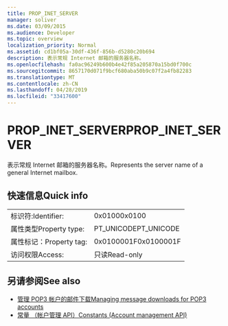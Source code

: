 ```yaml
---
title: PROP_INET_SERVER
manager: soliver
ms.date: 03/09/2015
ms.audience: Developer
ms.topic: overview
localization_priority: Normal
ms.assetid: cd1bf05a-30df-436f-856b-d5280c20b694
description: 表示常规 Internet 邮箱的服务器名称。
ms.openlocfilehash: fa0ac96249b600b4e42f85a205870a15bd0f700c
ms.sourcegitcommit: 8657170d071f9bcf680aba50b9c07f2a4fb82283
ms.translationtype: MT
ms.contentlocale: zh-CN
ms.lasthandoff: 04/28/2019
ms.locfileid: "33417600"
---
```

# <a name="propinetserver"></a><span data-ttu-id="fbfd4-103">PROP_INET_SERVER</span><span class="sxs-lookup"><span data-stu-id="fbfd4-103">PROP_INET_SERVER</span></span>

<span data-ttu-id="fbfd4-104">表示常规 Internet 邮箱的服务器名称。</span><span class="sxs-lookup"><span data-stu-id="fbfd4-104">Represents the server name of a general Internet mailbox.</span></span>
  
## <a name="quick-info"></a><span data-ttu-id="fbfd4-105">快速信息</span><span class="sxs-lookup"><span data-stu-id="fbfd4-105">Quick info</span></span>

|||
|:-----|:-----|
|<span data-ttu-id="fbfd4-106">标识符:</span><span class="sxs-lookup"><span data-stu-id="fbfd4-106">Identifier:</span></span>  <br/> |<span data-ttu-id="fbfd4-107">0x0100</span><span class="sxs-lookup"><span data-stu-id="fbfd4-107">0x0100</span></span>  <br/> |
|<span data-ttu-id="fbfd4-108">属性类型</span><span class="sxs-lookup"><span data-stu-id="fbfd4-108">Property type:</span></span>  <br/> |<span data-ttu-id="fbfd4-109">PT_UNICODE</span><span class="sxs-lookup"><span data-stu-id="fbfd4-109">PT_UNICODE</span></span>  <br/> |
|<span data-ttu-id="fbfd4-110">属性标记：</span><span class="sxs-lookup"><span data-stu-id="fbfd4-110">Property tag:</span></span>  <br/> |<span data-ttu-id="fbfd4-111">0x0100001F</span><span class="sxs-lookup"><span data-stu-id="fbfd4-111">0x0100001F</span></span>  <br/> |
|<span data-ttu-id="fbfd4-112">访问权限</span><span class="sxs-lookup"><span data-stu-id="fbfd4-112">Access:</span></span>  <br/> |<span data-ttu-id="fbfd4-113">只读</span><span class="sxs-lookup"><span data-stu-id="fbfd4-113">Read-only</span></span>  <br/> |
   
## <a name="see-also"></a><span data-ttu-id="fbfd4-114">另请参阅</span><span class="sxs-lookup"><span data-stu-id="fbfd4-114">See also</span></span>

- [<span data-ttu-id="fbfd4-115">管理 POP3 帐户的邮件下载</span><span class="sxs-lookup"><span data-stu-id="fbfd4-115">Managing message downloads for POP3 accounts</span></span>](managing-message-downloads-for-pop3-accounts.md) 
- [<span data-ttu-id="fbfd4-116">常量 （帐户管理 API）</span><span class="sxs-lookup"><span data-stu-id="fbfd4-116">Constants (Account management API)</span></span>](constants-account-management-api.md)

